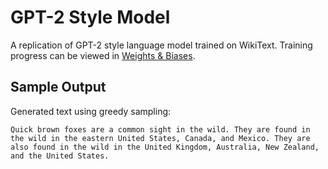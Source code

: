 # GPT-2 Style Model

A replication of GPT-2 style language model trained on WikiText. Training progress can be viewed in [Weights & Biases](https://wandb.ai/m-subkhankulov-arena/transformer_training/runs/ta3ar2po).

## Sample Output

Generated text using greedy sampling:
```text
Quick brown foxes are a common sight in the wild. They are found in the wild in the eastern United States, Canada, and Mexico. They are also found in the wild in the United Kingdom, Australia, New Zealand, and the United States.
```
